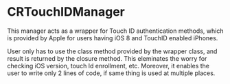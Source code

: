# CRTouchIDManager

This manager acts as a wrapper for Touch ID authentication methods, which is provided by Apple for users having iOS 8 and TouchID enabled iPhones.

User only has to use the class method provided by the wrapper class, and result is returned by the closure method. This eleminates the worry for checking iOS version, touch Id enrollment, etc.
Moreover, it enables the user to write only 2 lines of code, if same thing is used at multiple places.
